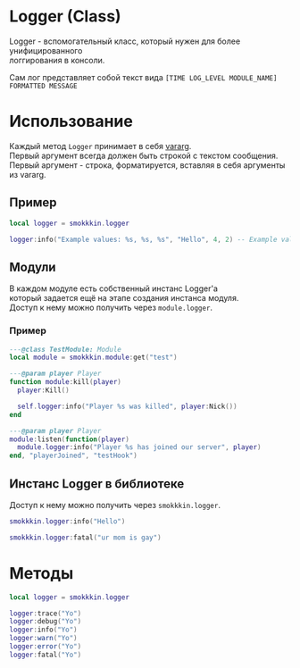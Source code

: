 # Logger (Class)
Logger - вспомогательный класс, который нужен для более унифицированного\
логгирования в консоли.

Сам лог представляет собой текст вида ``[TIME LOG_LEVEL MODULE_NAME] FORMATTED MESSAGE``
# Использование
Каждый метод ``Logger`` принимает в себя [vararg](https://www.lua.org/pil/5.2.html).\
Первый аргумент всегда должен быть строкой с текстом сообщения.
Первый аргумент - строка, форматируется, вставляя в себя аргументы из vararg.

## Пример
```lua
local logger = smokkkin.logger

logger:info("Example values: %s, %s, %s", "Hello", 4, 2) -- Example values: Hello, 4, 2
```

## Модули

В каждом модуле есть собственный инстанс Logger'а\
который задается ещё на этапе создания инстанса модуля.\
Доступ к нему можно получить через ``module.logger``.

### Пример
```lua
---@class TestModule: Module
local module = smokkkin.module:get("test")

---@param player Player
function module:kill(player)
  player:Kill()

  self.logger:info("Player %s was killed", player:Nick())
end

---@param player Player
module:listen(function(player)
  module.logger:info("Player %s has joined our server", player)
end, "playerJoined", "testHook")
```

## Инстанс Logger в библиотеке
Доступ к нему можно получить через ``smokkkin.logger``.
```lua
smokkkin.logger:info("Hello")

smokkkin.logger:fatal("ur mom is gay")
```

# Методы
```lua
local logger = smokkkin.logger

logger:trace("Yo")
logger:debug("Yo")
logger:info("Yo")
logger:warn("Yo")
logger:error("Yo")
logger:fatal("Yo")
```
